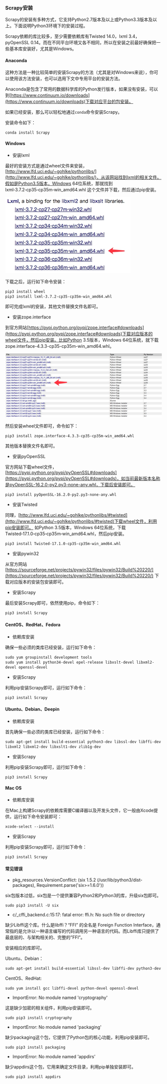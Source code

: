 ### Scrapy安装

Scrapy的安装有多种方式，它支持Python2.7版本及以上或Python3.3版本及以上。下面说明Python3环境下的安装过程。

Scrapy依赖的库比较多，至少需要依赖库有Twisted 14.0，lxml 3.4，pyOpenSSL 0.14。而在不同平台环境又各不相同，所以在安装之前最好确保把一些基本库安装好，尤其是Windows。

#### Anaconda

这种方法是一种比较简单的安装Scrapy的方法（尤其是对Windows来说），你可以使用该方法安装，也可以选用下文中专用平台的安装方法。

Anaconda是包含了常用的数据科学库的Python发行版本，如果没有安装，可以到[https://www.continuum.io/downloads](https://www.continuum.io/downloads)下载对应平台的包安装。

如果已经安装，那么可以轻松地通过`conda`命令安装Scrapy。

安装命令如下：

```
conda install Scrapy
```

#### Windows

* 安装lxml

最好的安装方式是通过wheel文件来安装，[http://www.lfd.uci.edu/~gohlke/pythonlibs/](http://www.lfd.uci.edu/~gohlke/pythonlibs/)，从该网站找到lxml的相关文件。假如是Python3.5版本，WIndows 64位系统，那就找到lxml‑3.7.2‑cp35‑cp35m‑win_amd64.whl 这个文件并下载，然后通过pip安装。

![](./assets/2017-02-17-19-56-32.jpg)

下载之后，运行如下命令安装：

```
pip3 install wheel
pip3 install lxml‑3.7.2‑cp35‑cp35m‑win_amd64.whl
```

即可完成lxml的安装，其他文件替换文件名即可。

* 安装zope.interface

到官方网站[https://pypi.python.org/pypi/zope.interface#downloads](https://pypi.python.org/pypi/zope.interface#downloads)下载对应版本的wheel文件，然后pip安装。比如Python 3.5版本，Windows 64位系统，就下载zope.interface-4.3.3-cp35-cp35m-win_amd64.whl。

![](./assets/2017-02-17-21-13-31.jpg)

然后安装wheel文件即可，命令如下：

```
pip3 install zope.interface-4.3.3-cp35-cp35m-win_amd64.whl
```

其他版本替换文件名即可。

* 安装pyOpenSSL

官方网站下载wheel文件，[https://pypi.python.org/pypi/pyOpenSSL#downloads](https://pypi.python.org/pypi/pyOpenSSL#downloads)，如当前最新版本名称是pyOpenSSL-16.2.0-py2.py3-none-any.whl，下载后安装即可。

```
pip3 install pyOpenSSL-16.2.0-py2.py3-none-any.whl 
```

* 安装Twisted

同理，[http://www.lfd.uci.edu/~gohlke/pythonlibs/#twisted](http://www.lfd.uci.edu/~gohlke/pythonlibs/#twisted)下载wheel文件，利用pip安装即可。
如Python 3.5版本，Windows 64位系统，下载 Twisted‑17.1.0‑cp35‑cp35m‑win_amd64.whl，然后pip安装。

```
pip3 install Twisted‑17.1.0‑cp35‑cp35m‑win_amd64.whl
```

* 安装pywin32

从官方网站 [https://sourceforge.net/projects/pywin32/files/pywin32/Build%20220/](https://sourceforge.net/projects/pywin32/files/pywin32/Build%20220/) 下载对应版本的安装包安装即可。

* 安装Scrapy

最后安装Scrapy即可，依然使用pip，命令如下：

```
pip3 install Scrapy
```

#### CentOS、RedHat、Fedora

* 依赖库安装

确保一些必须的类库已经安装，运行如下命令：

```
sudo yum groupinstall development tools
sudo yum install python34-devel epel-release libxslt-devel libxml2-devel openssl-devel
```

* 安装Scrapy

利用pip安装Scrapy即可，运行如下命令：

```
pip3 install Scrapy
```

#### Ubuntu、Debian、Deepin

* 依赖库安装

首先确保一些必须的类库已经安装，运行如下命令：

```
sudo apt-get install build-essential python3-dev libssl-dev libffi-dev libxml2 libxml2-dev libxslt1-dev zlib1g-dev
```

* 安装Scrapy

利用pip安装Scrapy即可，运行如下命令：

```
pip3 install Scrapy
```

#### Mac OS

* 依赖库安装

在Mac上构建Scrapy的依赖库需要C编译器以及开发头文件，它一般由Xcode提供，运行如下命令安装即可：

```
xcode-select --install
```

* 安装Scrapy

利用pip安装Scrapy即可，运行如下命令：

```
pip3 install Scrapy
```

#### 常见错误

* pkg_resources.VersionConflict: (six 1.5.2 (/usr/lib/python3/dist-packages), Requirement.parse('six>=1.6.0'))

six包版本过低，six包是一个提供兼容Python2和Python3的库，升级six包即可。

```
sudo pip3 install -U six
```

* c/_cffi_backend.c:15:17: fatal error: ffi.h: No such file or directory

缺少Libffi这个库。什么是libffi？“FFI” 的全名是 Foreign Function Interface，通常指的是允许以一种语言编写的代码调用另一种语言的代码。而Libffi库只提供了最底层的、与架构相关的、完整的”FFI”。

安装相应的库即可。

Ubuntu、Debian：

```
sudo apt-get install build-essential libssl-dev libffi-dev python3-dev
```

CentOS、RedHat:

```
sudo yum install gcc libffi-devel python-devel openssl-devel
```

* ImportError: No module named 'cryptography'

这是缺少加密的相关组件，利用pip安装即可。

```
sudo pip3 install cryptography
```
* ImportError: No module named 'packaging'

缺少packaging这个包，它提供了Python包的核心功能，利用pip安装即可。

```
sudo pip3 install packaging
```
* ImportError: No module named 'appdirs'

缺少appdirs这个包，它用来确定文件目录，利用pip单独安装即可。

```
sudo pip3 install appdirs
```
